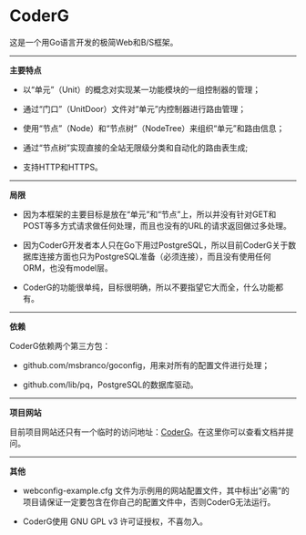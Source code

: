 # CoderG #

这是一个用Go语言开发的极简Web和B/S框架。

------

**主要特点**

+ 以“单元”（Unit）的概念对实现某一功能模块的一组控制器的管理；

+ 通过“门口”（UnitDoor）文件对“单元”内控制器进行路由管理；

+ 使用“节点”（Node）和“节点树”（NodeTree）来组织“单元”和路由信息；

+ 通过“节点树”实现直接的全站无限级分类和自动化的路由表生成;

+ 支持HTTP和HTTPS。

------

**局限**

+ 因为本框架的主要目标是放在“单元”和“节点”上，所以并没有针对GET和POST等多方式请求做任何处理，而且也没有的URL的请求返回做过多处理。

+ 因为CoderG开发者本人只在Go下用过PostgreSQL，所以目前CoderG关于数据库连接方面也只为PostgreSQL准备（必须连接），而且没有使用任何ORM，也没有model层。

+ CoderG的功能很单纯，目标很明确，所以不要指望它大而全，什么功能都有。

------

**依赖**

CoderG依赖两个第三方包：

+ github.com/msbranco/goconfig，用来对所有的配置文件进行处理；

+ github.com/lib/pq，PostgreSQL的数据库驱动。

------

**项目网站**

目前项目网站还只有一个临时的访问地址：[CoderG](http://www.ydmsh.com/shift.php?s=12121)。在这里你可以查看文档并提问。

------

**其他**

+ webconfig-example.cfg 文件为示例用的网站配置文件，其中标出“必需”的项目请保证一定要包含在你自己的配置文件中，否则CoderG无法运行。

+ CoderG使用 GNU GPL v3 许可证授权，不喜勿入。
